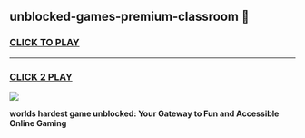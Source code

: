 
## unblocked-games-premium-classroom 👋
<h3>
<a href="https://premium.freeplayer.one?title=unblocked-games-premium-classroom&ref=14F">CLICK TO PLAY</a></h3>
<hr>

<h3>
<a href="https://premium.freeplayer.one?title=unblocked-games-premium-classroom&ref=14F">CLICK 2 PLAY</a>
  
</h3>

<a href="https://premium.freeplayer.one?title=unblocked-games-premium-classroom&ref=12F/"><img src="https://clearcache.store/games.png"></a>


**worlds hardest game unblocked: Your Gateway to Fun and Accessible Online Gaming**
